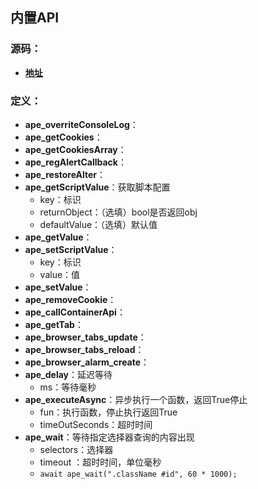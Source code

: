 ## 内置API

### 源码：
* **[地址](https://github.com/TamperApe/TamperApe/blob/master/src/userscripts/api.js)** 

### 定义：
* **ape_overriteConsoleLog**：
* **ape_getCookies**：
* **ape_getCookiesArray**：
* **ape_regAlertCallback**：
* **ape_restoreAlter**：
* **ape_getScriptValue**：获取脚本配置
    * key：标识
    * returnObject：（选填）bool是否返回obj
    * defaultValue：（选填）默认值
* **ape_getValue**：
* **ape_setScriptValue**：
    * key：标识
    * value：值
* **ape_setValue**：
* **ape_removeCookie**：
* **ape_callContainerApi**：
* **ape_getTab**：
* **ape_browser_tabs_update**：
* **ape_browser_tabs_reload**：
* **ape_browser_alarm_create**：
* **ape_delay**：延迟等待
    * ms：等待毫秒
* **ape_executeAsync**：异步执行一个函数，返回True停止
    * fun：执行函数，停止执行返回True
    * timeOutSeconds：超时时间
* **ape_wait**：等待指定选择器查询的内容出现
    * selectors：选择器
    * timeout ：超时时间，单位毫秒
    * ```await ape_wait(".className #id", 60 * 1000);```
